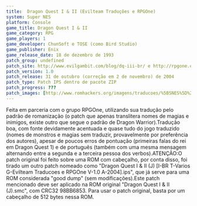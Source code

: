```yaml
---
title:  Dragon Quest I & II (Evilteam Traduções e RPGOne)
system: Super NES
platform: Console
game_title: Dragon Quest I & II
game_category: RPG
game_players: 1
game_developer: ChunSoft e TOSE (como Bird Studio)
game_publisher: Enix
game_release_date: 18 de dezembro de 1993
patch_group: undefined
patch_site: http://www.evilgambit.com/blog/dq-iii-br/ e http://rpgone.emuxhaven.net/
patch_version: 1.0
patch_release: 31 de outubro (correção em 2 de novembro) de 2004
patch_type: Patch IPS dentro de pacote ZIP
patch_progress: ???
patch_images: [http://www.romhackers.org/imagens/traducoes/%5BSNES%5D%20Dragon%20Quest%20I%20&%20II%20-%20Evilteam%20Traducoes%20e%20RPGOne%20-%201.png,http://www.romhackers.org/imagens/traducoes/%5BSNES%5D%20Dragon%20Quest%20I%20&%20II%20-%20Evilteam%20Traducoes%20e%20RPGOne%20-%202.png,http://www.romhackers.org/imagens/traducoes/%5BSNES%5D%20Dragon%20Quest%20I%20&%20II%20-%20Evilteam%20Traducoes%20e%20RPGOne%20-%203.png]
---
```

Feita em parceria com o grupo RPGOne, utilizando sua tradução pelo padrão de romanização (o patch que apenas translitera nomes de magias e inimigos, existe outro que segue o padrão de Dragon Warrior).Tradução boa, com fonte devidamente acentuada e quase tudo do jogo traduzido (nomes de monstros e magias sem traduzir, provavelmente por preferência dos autores), apesar de poucos erros de pontuação (primeiras falas do rei em Dragon Quest 1) e de português (também com uma mesma mensagem alternando entre a segunda e a terceira pessoa dos verbos).ATENÇÃO:O patch original foi feito sobre uma ROM com cabeçalho, por conta disso, foi tirado um outro patch nomeado como "Dragon Quest I & II (J) [I-BR T-Varios G-Evilteam Traducoes e RPGOne V-1.0 A-2004].ips", que já serve para uma ROM considerada "good dump" (sem modificações).Este patch mencionado deve ser aplicado na ROM original "Dragon Quest I & II (J).smc", com CRC32 98BB6853. Para usar o patch original, basta por um cabeçalho de 512 bytes nessa ROM.